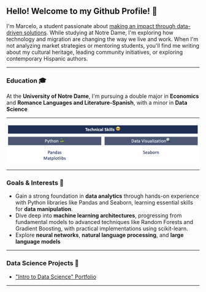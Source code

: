 ## Hello! Welcome to my Github Profile! 👋
I'm Marcelo, a student passionate about <ins>making an impact through data-driven solutions</ins>. While studying at Notre Dame, I'm exploring how technology and migration are changing the way we live and work. When I'm not analyzing market strategies or mentoring students, you'll find me writing about my cultural heritage, leading community initiatives, or exploring contemporary Hispanic authors.
___
### Education 🎓
At the **University of Notre Dame**, I'm pursuing a double major in **Economics** and **Romance Languages and Literature-Spanish**, with a minor in **Data Science**
___
<img src="https://github.com/marceloguzmanaguirre/marceloguzmanaguirre/blob/03d8e33faa0f96ac6192256645bb6b76ba0e59ec/Screenshot%202025-01-27%20at%2021.26.47.png">

___
### Goals & Interests 🧠
- Gain a strong foundation in **data analytics** through hands-on experience with Python libraries like Pandas and Seaborn, learning essential skills for **data manipulation**.
- Dive deep into **machine learning architectures**, progressing from fundamental models to advanced techniques like Random Forests and Gradient Boosting, with practical implementations using scikit-learn.
- Explore **neural networks**, **natural language processing**, and **large language models**
___
###  Data Science Projects 🚀
- <a href='https://github.com/marceloguzmanaguirre/GUZMANAGUIRRE-Data-Science-Portfolio'>"Intro to Data Science" Portfolio</a>
___
